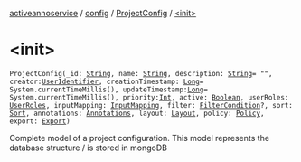 [activeannoservice](../../index.md) / [config](../index.md) / [ProjectConfig](index.md) / [&lt;init&gt;](./-init-.md)

# &lt;init&gt;

`ProjectConfig(_id: `[`String`](https://kotlinlang.org/api/latest/jvm/stdlib/kotlin/-string/index.html)`, name: `[`String`](https://kotlinlang.org/api/latest/jvm/stdlib/kotlin/-string/index.html)`, description: `[`String`](https://kotlinlang.org/api/latest/jvm/stdlib/kotlin/-string/index.html)` = "", creator: `[`UserIdentifier`](../../config.userroles/-user-identifier.md)`, creationTimestamp: `[`Long`](https://kotlinlang.org/api/latest/jvm/stdlib/kotlin/-long/index.html)` = System.currentTimeMillis(), updateTimestamp: `[`Long`](https://kotlinlang.org/api/latest/jvm/stdlib/kotlin/-long/index.html)` = System.currentTimeMillis(), priority: `[`Int`](https://kotlinlang.org/api/latest/jvm/stdlib/kotlin/-int/index.html)`, active: `[`Boolean`](https://kotlinlang.org/api/latest/jvm/stdlib/kotlin/-boolean/index.html)`, userRoles: `[`UserRoles`](../../config.userroles/-user-roles/index.md)`, inputMapping: `[`InputMapping`](../../config.inputmapping/-input-mapping/index.md)`, filter: `[`FilterCondition`](../../config.filter/-filter-condition/index.md)`?, sort: `[`Sort`](../../config.sort/-sort/index.md)`, annotations: `[`Annotations`](../../config.annotations/-annotations/index.md)`, layout: `[`Layout`](../../config.layout/-layout/index.md)`, policy: `[`Policy`](../../config.policy/-policy/index.md)`, export: `[`Export`](../../config.export/-export/index.md)`)`

Complete model of a project configuration. This model represents the database structure / is stored in mongoDB

